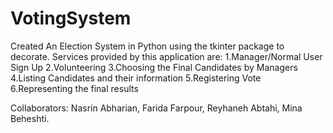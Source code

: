 # VotingSystem
Created An Election System in Python using the tkinter package to decorate. Services provided by this application are:
    1.Manager/Normal User Sign Up
    2.Volunteering 
    3.Choosing the Final Candidates by Managers
    4.Listing Candidates and their information
    5.Registering Vote
    6.Representing the final results
    
Collaborators: Nasrin Abharian, Farida Farpour, Reyhaneh Abtahi, Mina Beheshti.
